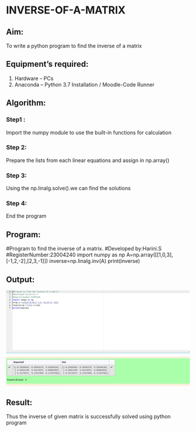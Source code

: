 # INVERSE-OF-A-MATRIX
## Aim:
To write a python program to find the inverse of a matrix
## Equipment’s required:
1. 	Hardware – PCs
2. 	Anaconda – Python 3.7 Installation / Moodle-Code Runner
## Algorithm:
### Step1 : 
Import the numpy module to use the built-in functions for calculation
### Step 2: 
Prepare the lists from each linear equations and assign in np.array()
### Step 3: 
Using the np.linalg.solve().we can find the solutions
### Step 4: 
End the program

## Program:
#Program to find the inverse of a matrix.
#Developed by:Harini.S
#RegisterNumber:23004240
import numpy as np
A=np.array([[1,0,3],[-1,2,-2],[2,3,-1]])
inverse=np.linalg.inv(A)
print(inverse)
## Output:
![OUTPUT](inverse.png)
## Result:
Thus the inverse of given matrix is successfully solved using python program


